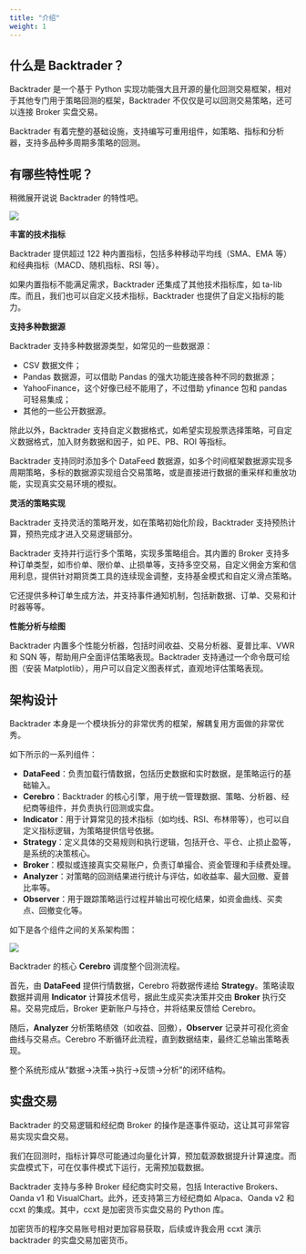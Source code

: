 ```yaml
---
title: "介绍"
weight: 1
---
```


## 什么是 Backtrader？

Backtrader 是一个基于 Python 实现功能强大且开源的量化回测交易框架，相对于其他专门用于策略回测的框架，Backtrader 不仅仅是可以回测交易策略，还可以连接 Broker 实盘交易。

Backtrader 有着完整的基础设施，支持编写可重用组件，如策略、指标和分析器，支持多品种多周期多策略的回测。

## 有哪些特性呢？

稍微展开说说 Backtrader 的特性吧。

![](https://cdn.jsdelivr.net/gh/poloxue/images@backtrader/00-overview-01.png)

**丰富的技术指标**

Backtrader 提供超过 122 种内置指标，包括多种移动平均线（SMA、EMA 等）和经典指标（MACD、随机指标、RSI 等）。

如果内置指标不能满足需求，Backtrader 还集成了其他技术指标库，如 ta-lib 库。而且，我们也可以自定义技术指标，Backtrader 也提供了自定义指标的能力。

**支持多种数据源**

Backtrader 支持多种数据源类型，如常见的一些数据源：

- CSV 数据文件；
- Pandas 数据源，可以借助 Pandas 的强大功能连接各种不同的数据源；
- YahooFinance，这个好像已经不能用了，不过借助 yfinance 包和 pandas 可轻易集成；
- 其他的一些公开数据源。

除此以外，Backtrader 支持自定义数据格式，如希望实现股票选择策略，可自定义数据格式，加入财务数据和因子，如 PE、PB、ROI 等指标。

Backtrader 支持同时添加多个 DataFeed 数据源，如多个时间框架数据源实现多周期策略，多标的数据源实现组合交易策略，或是直接进行数据的重采样和重放功能，实现真实交易环境的模拟。

**灵活的策略实现**

Backtrader 支持灵活的策略开发，如在策略初始化阶段，Backtrader 支持预热计算，预热完成才进入交易逻辑部分。

Backtrader 支持并行运行多个策略，实现多策略组合。其内置的 Broker 支持多种订单类型，如市价单、限价单、止损单等，支持多空交易，自定义佣金方案和信用利息，提供针对期货类工具的连续现金调整，支持基金模式和自定义滑点策略。

它还提供多种订单生成方法，并支持事件通知机制，包括新数据、订单、交易和计时器等等。

**性能分析与绘图**

Backtrader 内置多个性能分析器，包括时间收益、交易分析器、夏普比率、VWR 和 SQN 等，帮助用户全面评估策略表现。Backtrader 支持通过一个命令既可绘图（安装 Matplotlib），用户可以自定义图表样式，直观地评估策略表现。

## 架构设计

Backtrader 本身是一个模块拆分的非常优秀的框架，解耦复用方面做的非常优秀。

如下所示的一系列组件：

* **DataFeed**：负责加载行情数据，包括历史数据和实时数据，是策略运行的基础输入。
* **Cerebro**：Backtrader 的核心引擎，用于统一管理数据、策略、分析器、经纪商等组件，并负责执行回测或实盘。
* **Indicator**：用于计算常见的技术指标（如均线、RSI、布林带等），也可以自定义指标逻辑，为策略提供信号依据。
* **Strategy**：定义具体的交易规则和执行逻辑，包括开仓、平仓、止损止盈等，是系统的决策核心。
* **Broker**：模拟或连接真实交易账户，负责订单撮合、资金管理和手续费处理。
* **Analyzer**：对策略的回测结果进行统计与评估，如收益率、最大回撤、夏普比率等。
* **Observer**：用于跟踪策略运行过程并输出可视化结果，如资金曲线、买卖点、回撤变化等。

如下是各个组件之间的关系架构图：

![](https://cdn.jsdelivr.net/gh/poloxue/images@backtrader/00-overview-02.png)

Backtrader 的核心 **Cerebro** 调度整个回测流程。

首先，由 **DataFeed** 提供行情数据，Cerebro 将数据传递给 **Strategy**。策略读取数据并调用 **Indicator** 计算技术信号，据此生成买卖决策并交由 **Broker** 执行交易。交易完成后，Broker 更新账户与持仓，并将结果反馈给 Cerebro。

随后，**Analyzer** 分析策略绩效（如收益、回撤），**Observer** 记录并可视化资金曲线与交易点。Cerebro 不断循环此流程，直到数据结束，最终汇总输出策略表现。

整个系统形成从“数据→决策→执行→反馈→分析”的闭环结构。

## 实盘交易

Backtrader 的交易逻辑和经纪商 Broker 的操作是逐事件驱动，这让其可非常容易实现实盘交易。

我们在回测时，指标计算尽可能通过向量化计算，预加载源数据提升计算速度。而实盘模式下，可在仅事件模式下运行，无需预加载数据。

Backtrader 支持与多种 Broker 经纪商实时交易，包括 Interactive Brokers、Oanda v1 和 VisualChart。此外，还支持第三方经纪商如 Alpaca、Oanda v2 和 ccxt 的集成。其中，ccxt 是加密货币实盘交易的 Python 库。

加密货币的程序交易账号相对更加容易获取，后续或许我会用 ccxt 演示 backtrader 的实盘交易加密货币。
